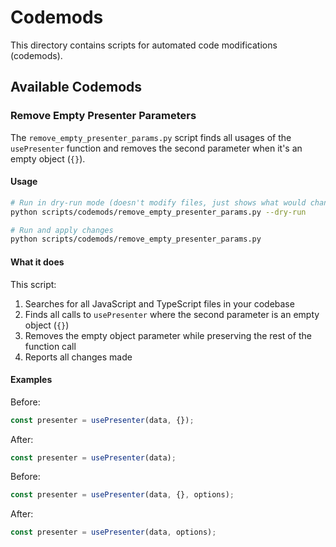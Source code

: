# Codemods

This directory contains scripts for automated code modifications (codemods).

## Available Codemods

### Remove Empty Presenter Parameters

The `remove_empty_presenter_params.py` script finds all usages of the `usePresenter` function and removes the second parameter when it's an empty object (`{}`).

#### Usage

```bash
# Run in dry-run mode (doesn't modify files, just shows what would change)
python scripts/codemods/remove_empty_presenter_params.py --dry-run

# Run and apply changes
python scripts/codemods/remove_empty_presenter_params.py
```

#### What it does

This script:

1. Searches for all JavaScript and TypeScript files in your codebase
2. Finds all calls to `usePresenter` where the second parameter is an empty object (`{}`)
3. Removes the empty object parameter while preserving the rest of the function call
4. Reports all changes made

#### Examples

Before:
```javascript
const presenter = usePresenter(data, {});
```

After:
```javascript
const presenter = usePresenter(data);
```

Before:
```javascript
const presenter = usePresenter(data, {}, options);
```

After:
```javascript
const presenter = usePresenter(data, options);
```
